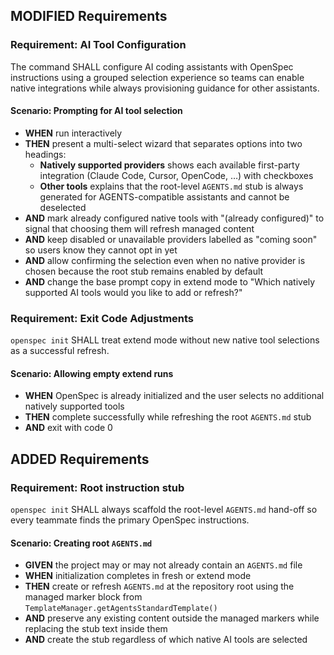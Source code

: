 ## MODIFIED Requirements
### Requirement: AI Tool Configuration
The command SHALL configure AI coding assistants with OpenSpec instructions using a grouped selection experience so teams can enable native integrations while always provisioning guidance for other assistants.

#### Scenario: Prompting for AI tool selection
- **WHEN** run interactively
- **THEN** present a multi-select wizard that separates options into two headings:
  - **Natively supported providers** shows each available first-party integration (Claude Code, Cursor, OpenCode, …) with checkboxes
  - **Other tools** explains that the root-level `AGENTS.md` stub is always generated for AGENTS-compatible assistants and cannot be deselected
- **AND** mark already configured native tools with "(already configured)" to signal that choosing them will refresh managed content
- **AND** keep disabled or unavailable providers labelled as "coming soon" so users know they cannot opt in yet
- **AND** allow confirming the selection even when no native provider is chosen because the root stub remains enabled by default
- **AND** change the base prompt copy in extend mode to "Which natively supported AI tools would you like to add or refresh?"

### Requirement: Exit Code Adjustments
`openspec init` SHALL treat extend mode without new native tool selections as a successful refresh.

#### Scenario: Allowing empty extend runs
- **WHEN** OpenSpec is already initialized and the user selects no additional natively supported tools
- **THEN** complete successfully while refreshing the root `AGENTS.md` stub
- **AND** exit with code 0

## ADDED Requirements
### Requirement: Root instruction stub
`openspec init` SHALL always scaffold the root-level `AGENTS.md` hand-off so every teammate finds the primary OpenSpec instructions.

#### Scenario: Creating root `AGENTS.md`
- **GIVEN** the project may or may not already contain an `AGENTS.md` file
- **WHEN** initialization completes in fresh or extend mode
- **THEN** create or refresh `AGENTS.md` at the repository root using the managed marker block from `TemplateManager.getAgentsStandardTemplate()`
- **AND** preserve any existing content outside the managed markers while replacing the stub text inside them
- **AND** create the stub regardless of which native AI tools are selected
